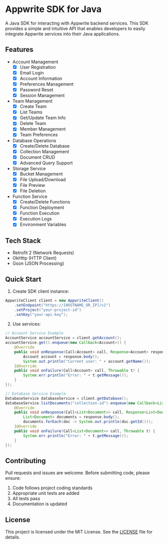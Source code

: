 # Appwrite SDK for Java

A Java SDK for interacting with Appwrite backend services. This SDK provides a simple and intuitive API that enables developers to easily integrate Appwrite services into their Java applications.

## Features

- Account Management
  - [x] User Registration
  - [x] Email Login
  - [x] Account Information
  - [x] Preferences Management
  - [x] Password Reset
  - [x] Session Management

- Team Management
  - [x] Create Team
  - [x] List Teams
  - [x] Get/Update Team Info
  - [x] Delete Team
  - [x] Member Management
  - [x] Team Preferences

- Database Operations
  - [x] Create/Delete Database
  - [x] Collection Management
  - [x] Document CRUD
  - [x] Advanced Query Support

- Storage Service
  - [x] Bucket Management
  - [x] File Upload/Download
  - [x] File Preview
  - [x] File Deletion

- Function Service
  - [x] Create/Delete Functions
  - [x] Function Deployment
  - [x] Function Execution
  - [x] Execution Logs
  - [x] Environment Variables

## Tech Stack

- Retrofit 2 (Network Requests)
- OkHttp (HTTP Client)
- Gson (JSON Processing)

## Quick Start
1. Create SDK client instance:

```java
AppwriteClient client = new AppwriteClient()
    .setEndpoint("https://[HOSTNAME_OR_IP]/v1")
    .setProject("your-project-id")
    .setKey("your-api-key");
```

2. Use services:

```java
// Account Service Example
AccountService accountService = client.getAccount();
accountService.get().enqueue(new Callback<Account>() {
    @Override
    public void onResponse(Call<Account> call, Response<Account> response) {
        Account account = response.body();
        System.out.println("Current user: " + account.getName());
    }@Override
    public void onFailure(Call<Account> call, Throwable t) {
        System.err.println("Error: " + t.getMessage());
    }
});

// Database Service Example
DatabaseService databaseService = client.getDatabase();
databaseService.listDocuments("collection-id").enqueue(new Callback<List<Document>>() {
    @Override
    public void onResponse(Call<List<Document>> call, Response<List<Document>> response) {
        List<Document> documents = response.body();
        documents.forEach(doc -> System.out.println(doc.getId()));
    }@Override
    public void onFailure(Call<List<Document>> call, Throwable t) {
        System.err.println("Error: " + t.getMessage());
    }
});
```

## Contributing

Pull requests and issues are welcome. Before submitting code, please ensure:

1. Code follows project coding standards
2. Appropriate unit tests are added
3. All tests pass
4. Documentation is updated

## License

This project is licensed under the MIT License. See the [LICENSE](LICENSE) file for details. 